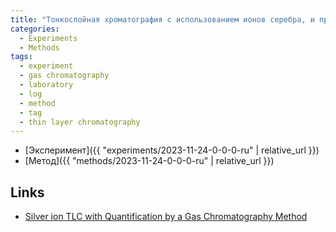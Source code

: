 ```yaml
---
title: "Тонкослойная хроматография с использованием ионов серебра, и применение газовой хроматографии для количественного определения состава смеси ТАГов"
categories:
  - Experiments
  - Methods
tags:
  - experiment
  - gas chromatography
  - laboratory
  - log
  - method
  - tag
  - thin layer chromatography
---
```


- [Эксперимент]({{ "experiments/2023-11-24-0-0-0-ru" | relative_url }})
- [Метод]({{ "methods/2023-11-24-0-0-0-ru" | relative_url }})

## Links

- [Silver ion TLC with Quantification by a Gas Chromatography Method](https://lipidlibrary.aocs.org/lipid-analysis/silver-ion-chromatography-of-lipids/silver-ion-tlc-with-quantification-by-a-gas-chromatography-method)
